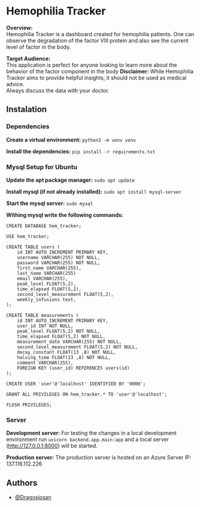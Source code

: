 
# Hemophilia Tracker
**Overview:**  
Hemophilia Tracker is a dashboard created for hemophilia patients.
One can observe the degradation of the factor VIII protein and also see the current level of factor in the body.


**Target Audience:**  
This application is perfect for anyone looking to learn more about the behavior of the factor component in the body
**Disclaimer:** 
While Hemophilia Tracker aims to provide helpful insights, it should not be used as medical advice.  
Always discuss the data with your doctor.

## Instalation
### Dependencies
**Create a virtual environment:**
`python3 -m venv venv`

**Install the dependencies:**
`pip install -r requirements.txt`

### Mysql Setup for Ubuntu
**Update the apt package manager:**
`sudo apt update`

**Install mysql (if not already installed):**
`sudo apt install mysql-server`

**Start the mysql server:**
`sudo mysql`

**Withing mysql write the following commands:**
```
CREATE DATABASE hem_tracker;

USE hem_tracker;

CREATE TABLE users (
    id INT AUTO_INCREMENT PRIMARY KEY,
    username VARCHAR(255) NOT NULL,
    password VARCHAR(255) NOT NULL,
    first_name VARCHAR(255),
    last_name VARCHAR(255)
    email VARCHAR(255),
    peak_level FLOAT(5,2),
    time_elapsed FLOAT(5,2),
    second_level_measurement FLOAT(5,2),
    weekly_infusions text,
);

CREATE TABLE measurements (
    id INT AUTO_INCREMENT PRIMARY KEY,
    user_id INT NOT NULL,
    peak_level FLOAT(5,2) NOT NULL,
    time_elapsed FLOAT(5,2) NOT NULL,
    measurement_date VARCHAR(255) NOT NULL,
    second_level_measurement FLOAT(5,2) NOT NULL,
    decay_constant FLOAT(13 ,8) NOT NULL,
    halving_time FLOAT(13 ,8) NOT NULL,
    comment VARCHAR(255),
    FOREIGN KEY (user_id) REFERENCES users(id)
);

CREATE USER 'user'@'localhost' IDENTIFIED BY '0000';

GRANT ALL PRIVILEGES ON hem_tracker.* TO 'user'@'localhost';

FLUSH PRIVILEGES;
```


### Server
**Development server:** 
For testing the changes in a local development environment run `uvicorn backend.app.main:app` and a local server (http://127.0.0.1:8000) will be started.


**Production server:**
The production server is hosted on an Azure Server IP: 137.116.112.226


## Authors
- [@Dragosjosan](https://github.com/Dragosjosan)

